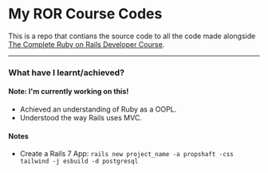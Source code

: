 # My ROR Course Codes

This is a repo that contians the source code to all the code made alongside [The Complete Ruby on Rails Developer Course](https://www.udemy.com/share/1013z63@lsR-nbeAg6IMZlkYqR_vV3h6TuuLhsd69KhBqGmX37oz0tyZO1pef65ozQSulPq8DA==/).

---
### What have I learnt/achieved?

#### Note: I'm currently working on this!

- Achieved an understanding of Ruby as a OOPL.
- Understood the way Rails uses MVC.


#### Notes

- Create a Rails 7 App: `rails new project_name -a propshaft -css tailwind -j esbuild -d postgresql`
